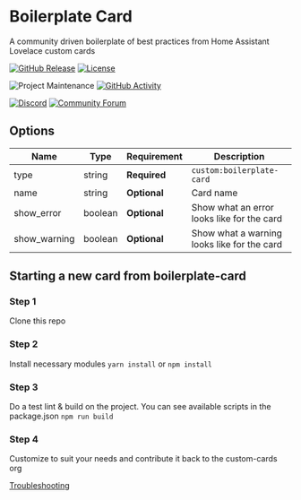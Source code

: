 # Boilerplate Card
A community driven boilerplate of best practices from Home Assistant Lovelace custom cards

[![GitHub Release][releases-shield]][releases]
[![License][license-shield]](LICENSE.md)

![Project Maintenance][maintenance-shield]
[![GitHub Activity][commits-shield]][commits]

[![Discord][discord-shield]][discord]
[![Community Forum][forum-shield]][forum]

## Options

| Name | Type | Requirement | Description
| ---- | ---- | ------- | -----------
| type | string | **Required** | `custom:boilerplate-card`
| name | string | **Optional** | Card name
| show_error | boolean | **Optional** | Show what an error looks like for the card
| show_warning | boolean | **Optional** | Show what a warning looks like for the card

## Starting a new card from boilerplate-card

### Step 1
Clone this repo

### Step 2
Install necessary modules
`yarn install` or `npm install`

### Step 3
Do a test lint & build on the project. You can see available scripts in the package.json
`npm run build`

### Step 4
Customize to suit your needs and contribute it back to the custom-cards org

[Troubleshooting](https://github.com/thomasloven/hass-config/wiki/Lovelace-Plugins)

[commits-shield]: https://img.shields.io/github/commit-activity/y/custom-cards/boilerplate-card.svg?style=for-the-badge
[commits]: https://github.com/custom-cards/boilerplate-card/commits/master
[discord]: https://discord.gg/5e9yvq
[discord-shield]: https://img.shields.io/discord/330944238910963714.svg?style=for-the-badge
[forum-shield]: https://img.shields.io/badge/community-forum-brightgreen.svg?style=for-the-badge
[forum]: https://community.home-assistant.io/c/projects/frontend
[license-shield]: https://img.shields.io/github/license/custom-cards/boilerplate-card.svg?style=for-the-badge
[maintenance-shield]: https://img.shields.io/maintenance/yes/2019.svg?style=for-the-badge
[releases-shield]: https://img.shields.io/github/release/custom-cards/boilerplate-card.svg?style=for-the-badge
[releases]: https://github.com/custom-cards/boilerplate-card/releases
